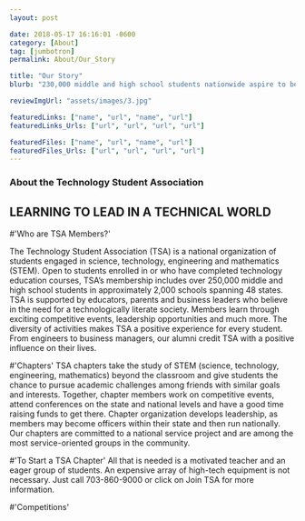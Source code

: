 ```yaml
---
layout: post

date: 2018-05-17 16:16:01 -0600
category: [About]
tag: [jumbotron]
permalink: About/Our_Story

title: "Our Story"
blurb: "230,000 middle and high school students nationwide aspire to be future engineers, scientists and technologists through the Technology Student Association."

reviewImgUrl: "assets/images/3.jpg"

featuredLinks: ["name", "url", "name", "url"]
featuredLinks_Urls: ["url", "url", "url", "url"]

featuredFiles: ["name", "url", "name", "url"]
featuredFiles_Urls: ["url", "url", "url", "url"]
---
```


### About the Technology Student Association
## LEARNING TO LEAD IN A TECHNICAL WORLD

#'Who are TSA Members?'

The Technology Student Association (TSA) is a national organization of students engaged in science, technology, engineering and mathematics (STEM). Open to students enrolled in or who have completed technology education courses, TSA’s membership includes over 250,000 middle and high school students in approximately 2,000 schools spanning 48 states. TSA is supported by educators, parents and business leaders who believe in the need for a technologically literate society. Members learn through exciting competitive events, leadership opportunities and much more. The diversity of activities makes TSA a positive experience for every student. From engineers to business managers, our alumni credit TSA with a positive influence on their lives.

#'Chapters'
TSA chapters take the study of STEM (science, technology, engineering, mathematics) beyond the classroom and give students the chance to pursue academic challenges among friends with similar goals and interests. Together, chapter members work on competitive events, attend conferences on the state and national levels and have a good time raising funds to get there. Chapter organization develops leadership, as members may become officers within their state and then run nationally. Our chapters are committed to a national service project and are among the most service-oriented groups in the community.

#'To Start a TSA Chapter'
All that is needed is a motivated teacher and an eager group of students. An expensive array of high-tech equipment is not necessary. Just call 703-860-9000 or click on Join TSA for more information.

#'Competitions'
